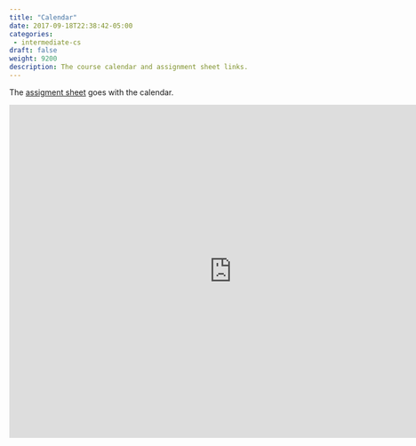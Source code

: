 ```yaml
---
title: "Calendar"
date: 2017-09-18T22:38:42-05:00
categories: 
 - intermediate-cs
draft: false
weight: 9200
description: The course calendar and assignment sheet links.
---
```

The [assigment sheet](https://docs.google.com/spreadsheets/d/1p1JGIOWxwFkcFBZ01UxC-lOIkXn0ORUHfIt3aQVNTEU/edit?usp=sharing) goes with the calendar.
<!--more-->

<iframe src="https://calendar.google.com/calendar/embed?showPrint=0&amp;showTabs=0&amp;showCalendars=0&amp;showTz=0&amp;height=600&amp;wkst=1&amp;bgcolor=%23FFFFFF&amp;src=fls2ggdhvego6cqkfaorjkaun0%40group.calendar.google.com&amp;color=%2323164E&amp;ctz=America%2FChicago" style="border-width:0" width="800" height="600" frameborder="0" scrolling="no"></iframe>

